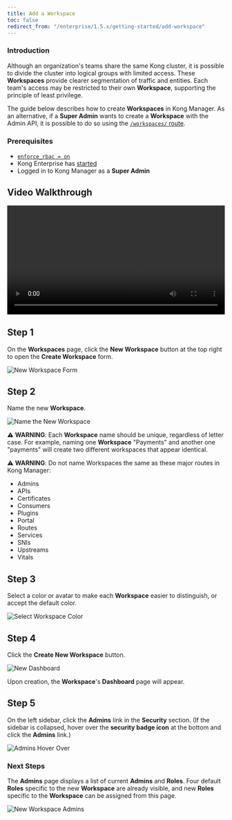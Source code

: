 ```yaml
---
title: Add a Workspace
toc: false
redirect_from: "/enterprise/1.5.x/getting-started/add-workspace"
---
```


### Introduction

Although an organization's teams share the same Kong cluster,
it is possible to divide the cluster into logical groups with
limited access. These **Workspaces** provide clearer
segmentation of traffic and entities. Each team's
access may be restricted to their own **Workspace**, supporting
the principle of least privilege.

The guide below describes how to create **Workspaces** in Kong
Manager. As an alternative, if a **Super Admin** wants to create
a **Workspace** with the Admin API, it is possible to do so
using the [`/workspaces/` route](/enterprise/{{page.kong_version}}/admin-api/workspaces/reference/#add-workspace).

### Prerequisites

* [`enforce_rbac = on`](/enterprise/{{page.kong_version}}/property-reference/#enforce_rbac)
* Kong Enterprise has [started](/enterprise/{{page.kong_version}}/start-kong-securely)
* Logged in to Kong Manager as a **Super Admin**

## Video Walkthrough

<video width="100%" autoplay loop controls>
 <source src="https://konghq.com/wp-content/uploads/2019/02/new-workspace-ent-34.mov" type="video/mp4">
 Your browser does not support the video tag.
</video>

## Step 1

On the **Workspaces** page, click the **New Workspace**
button at the top right to open the **Create Workspace** form.

![New Workspace Form](https://konghq.com/wp-content/uploads/2018/11/km-new-workspace.png)

## Step 2

Name the new **Workspace**.

![Name the New Workspace](https://konghq.com/wp-content/uploads/2018/11/km-name-ws.png)

⚠️ **WARNING**: Each **Workspace** name should be unique,
regardless of letter case. For example, naming one
**Workspace** "Payments" and another one "payments" will
create two different workspaces that appear identical.

⚠️ **WARNING**: Do not name Workspaces the same as these major
routes in Kong Manager:

* Admins
* APIs
* Certificates
* Consumers
* Plugins
* Portal
* Routes
* Services
* SNIs
* Upstreams
* Vitals

## Step 3

Select a color or avatar to make each **Workspace** easier
to distinguish, or accept the default color.

![Select Workspace Color](https://konghq.com/wp-content/uploads/2018/11/km-color-ws.png)

## Step 4

Click the **Create New Workspace** button.

![New Dashboard](https://konghq.com/wp-content/uploads/2018/11/km-new-dashboard.png)

Upon creation, the **Workspace**'s **Dashboard** page will
appear.

## Step 5

On the left sidebar, click the **Admins** link in the
**Security** section. (If the sidebar is collapsed, hover over
the **security badge icon** at the bottom and click the
**Admins** link.)

![Admins Hover Over](https://konghq.com/wp-content/uploads/2018/11/admins-section.png)

### Next Steps

The **Admins** page displays a list of current **Admins** and
**Roles**. Four default **Roles** specific to the new
**Workspace** are already visible, and new **Roles** specific
to the **Workspace** can be assigned from this page.

![New Workspace Admins](https://konghq.com/wp-content/uploads/2018/11/km-ws-admins.png)
